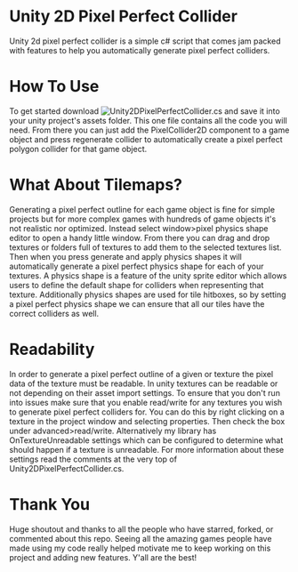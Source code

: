 # Unity 2D Pixel Perfect Collider

Unity 2d pixel perfect collider is a simple c# script that comes jam packed with features to help you automatically generate pixel perfect colliders.

# How To Use

To get started download ![Unity2DPixelPerfectCollider.cs](./Unity2DPixelPerfectCollider.cs) and save it into your unity project's assets folder. This one file contains all the code you will need. From there you can just add the PixelCollider2D component to a game object and press regenerate collider to automatically create a pixel perfect polygon collider for that game object.

# What About Tilemaps?

Generating a pixel perfect outline for each game object is fine for simple projects but for more complex games with hundreds of game objects it's not realistic nor optimized. Instead select window>pixel physics shape editor to open a handy little window. From there you can drag and drop textures or folders full of textures to add them to the selected textures list. Then when you press generate and apply physics shapes it will automatically generate a pixel perfect physics shape for each of your textures. A physics shape is a feature of the unity sprite editor which allows users to define the default shape for colliders when representing that texture. Additionally physics shapes are used for tile hitboxes, so by setting a pixel perfect physics shape we can ensure that all our tiles have the correct colliders as well.

# Readability

In order to generate a pixel perfect outline of a given or texture the pixel data of the texture must be readable. In unity textures can be readable or not depending on their asset import settings. To ensure that you don't run into issues make sure that you enable read/write for any textures you wish to generate pixel perfect colliders for. You can do this by right clicking on a texture in the project window and selecting properties. Then check the box under advanced>read/write. Alternatively my library has OnTextureUnreadable settings which can be configured to determine what should happen if a texture is unreadable. For more information about these settings read the comments at the very top of Unity2DPixelPerfectCollider.cs.

# Thank You

Huge shoutout and thanks to all the people who have starred, forked, or commented about this repo. Seeing all the amazing games people have made using my code really helped motivate me to keep working on this project and adding new features. Y'all are the best!
